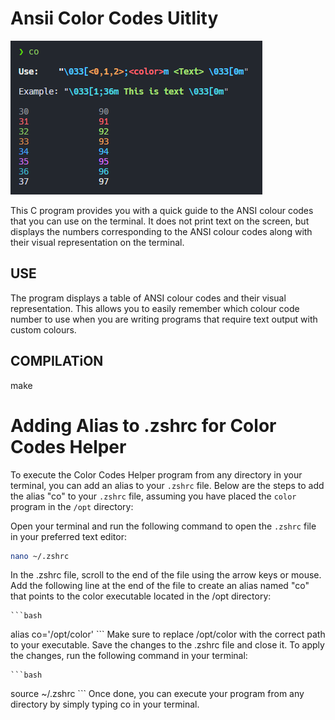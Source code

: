 # Ansii Color Codes Uitlity

![Ejemplo de salida](images/example.png)

This C program provides you with a quick guide to the ANSI colour codes that you can use on the terminal. It does not print text on the screen, but displays the numbers corresponding to the ANSI colour codes along with their visual representation on the terminal.

## USE

The program displays a table of ANSI colour codes and their visual representation. This allows you to easily remember which colour code number to use when you are writing programs that require text output with custom colours.

## COMPILATiON

make

# Adding Alias to .zshrc for Color Codes Helper

To execute the Color Codes Helper program from any directory in your terminal, you can add an alias to your `.zshrc` file. Below are the steps to add the alias "co" to your `.zshrc` file, assuming you have placed the `color` program in the `/opt` directory:

Open your terminal and run the following command to open the `.zshrc` file in your preferred text editor:

   ```bash
   nano ~/.zshrc
   ```
In the .zshrc file, scroll to the end of the file using the arrow keys or mouse.
Add the following line at the end of the file to create an alias named "co" that points to the color executable located in the /opt directory:

	```bash
alias co='/opt/color'
	```
Make sure to replace /opt/color with the correct path to your executable.
Save the changes to the .zshrc file and close it.
To apply the changes, run the following command in your terminal:

	```bash
source ~/.zshrc
	```
Once done, you can execute your program from any directory by simply typing co in your terminal.
